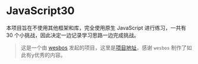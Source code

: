 # JavaScript30
本项目旨在不使用其他框架和库，完全使用原生 JavaScript 进行练习，一共有 30 个小挑战，因此决定一边记录学习思路一边完成挑战。
>这是一个由 [wesbos](https://github.com/wesbos) 发起的项目，这里是[项目地址](https://github.com/wesbos/JavaScript30)，感谢 `wesbos` 制作了如此有y优秀的内容。

